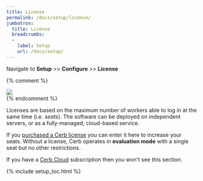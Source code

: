 ```yaml
---
title: License
permalink: /docs/setup/license/
jumbotron:
  title: License
  breadcrumbs:
  - 
    label: Setup
    url: /docs/setup/
---
```


Navigate to **Setup** >> **Configure** >> **License**

{% comment %}
<div class="cerb-screenshot">
<img src="/assets/images/docs/setup/license.png" class="screenshot">
</div>
{% endcomment %}

Licenses are based on the maximum number of workers able to log in at the same time (i.e. _seats_). The software can be deployed on independent servers, or as a fully-managed, cloud-based service.

If you [purchased a Cerb license](/download/) you can enter it here to increase your seats.  Without a license, Cerb operates in **evaluation mode** with a single seat but no other restrictions.

If you have a [Cerb Cloud](/pricing/) subscription then you won't see this section.

{% include setup_toc.html %}